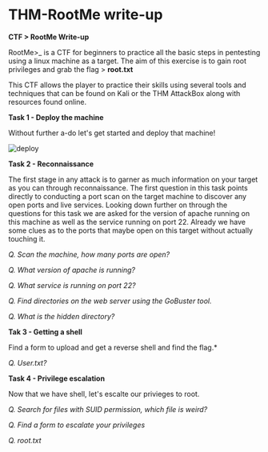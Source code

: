 # THM-RootMe write-up
**CTF > RootMe Write-up**


RootMe>_ is a CTF for beginners to practice all the basic steps in pentesting using a linux machine as a target. The aim of this exercise is to gain root privileges and grab the flag > **root.txt** 

This CTF allows the player to practice their skills using several tools and techniques that can be found on Kali or the THM AttackBox along with resources found online. 

**Task 1 - Deploy the machine**

  Without further a-do let's get started and deploy that machine!
  
  
  
  ![deploy](https://user-images.githubusercontent.com/100538982/164940287-dc7117d9-8ad2-4a05-abb2-600f6494ab63.png)


**Task 2 - Reconnaissance**

The first stage in any attack is to garner as much information on your target as you can through reconnaissance. The first question in this task points directly to conducting a port scan on the target machine to discover any open ports and live services. Looking down further on through the questions for this task we are asked for the version of apache running on this machine as well as the service running on port 22.  Already we have some clues as to the ports that maybe open on this target without actually touching it.  

  *Q. Scan the machine, how many ports are open?*


 

  *Q. What version of apache is running?*
  
  
  
  

  *Q. What service is running on port 22?*
  
  
  

  *Q. Find directories on the web server using the GoBuster tool.* 
  
  
  

  *Q. What is the hidden directory?*




**Tak 3 - Getting a shell**

  Find a form to upload and get a reverse shell and find the flag.*

  *Q. User.txt?*

**Task 4 - Privilege escalation**

  Now that we have shell, let's escalte our privieges to root.

  *Q. Search for files with SUID permission, which file is weird?*

  *Q. Find a form to escalate your privileges*

  *Q. root.txt*

